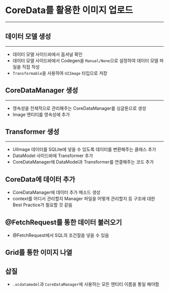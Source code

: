 # CoreData를 활용한 이미지 업로드
---

## 데이터 모델 생성
---
- 데이터 모델 사이드바에서 옵셔널 확인
- 데이터 모델 사이드바에서 Codegen을 `Manual/None`으로 설정하여 데이터 모델 파일을 직접 작성
- `Transformable`을 사용하여 `UIImage` 타입으로 저장


## CoreDataManager 생성
---
- 영속성을 전체적으로 관리해주는 CoreDataManager를 싱글톤으로 생성
- Image 엔티티를 영속성에 추가

## Transformer 생성
---
- UIImage 데이터를 SQLite에 넣을 수 있도록 데이터를 변환해주는 클래스 추가
- DataModel 사이드바에 Transformer 추가
- CoreDataManager에 DataModel과 Transformer를 연결해주는 코드 추가

## CoreData에 데이터 추가
- CoreDataManager에 데이터 추가 메소드 생성
- context를 어디서 관리할지 Manager 파일을 어떻게 관리할지 등 구조에 대한 Best Practice가 필요할 것 같음

## @FetchRequest를 통한 데이터 불러오기
- @FetchRequest에서 SQL의 조건절을 넣을 수 있음

## Grid를 통한 이미지 나열

## 삽질
- `.xcdatamodel`과 `CoreDataManager`에 사용하는 모든 엔티티 이름을 통일 해야함




